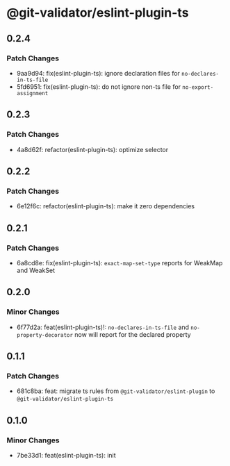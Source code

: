 # @git-validator/eslint-plugin-ts

## 0.2.4

### Patch Changes

- 9aa9d94: fix(eslint-plugin-ts): ignore declaration files for `no-declares-in-ts-file`
- 5fd6951: fix(eslint-plugin-ts): do not ignore non-ts file for `no-export-assignment`

## 0.2.3

### Patch Changes

- 4a8d62f: refactor(eslint-plugin-ts): optimize selector

## 0.2.2

### Patch Changes

- 6e12f6c: refactor(eslint-plugin-ts): make it zero dependencies

## 0.2.1

### Patch Changes

- 6a8cd8e: fix(eslint-plugin-ts): `exact-map-set-type` reports for WeakMap and WeakSet

## 0.2.0

### Minor Changes

- 6f77d2a: feat(eslint-plugin-ts)!: `no-declares-in-ts-file` and `no-property-decorator` now will report for the declared property

## 0.1.1

### Patch Changes

- 681c8ba: feat: migrate ts rules from `@git-validator/eslint-plugin` to `@git-validator/eslint-plugin-ts`

## 0.1.0

### Minor Changes

- 7be33d1: feat(eslint-plugin-ts): init

